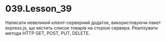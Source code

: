 # 039.Lesson_39

Написати невеликий клієнт-серверний додаток, використовуючи пакет express.js, що містить список товарів на стороні сервера. Реалізувати методи HTTP GET, POST, PUT, DELETE.